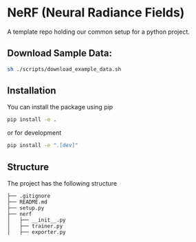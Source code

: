 # NeRF (Neural Radiance Fields)
A template repo holding our common setup for a python project.


## Download Sample Data:

```bash
sh ./scripts/download_example_data.sh
```

## Installation

You can install the package using pip

```bash
pip install -e .
```

or for development

```bash
pip install -e ".[dev]"
```

## Structure

The project has the following structure

```
├── .gitignore
├── README.md
├── setup.py
├── nerf
│   ├── __init__.py 
│   ├── trainer.py
│   ├── exporter.py
```
